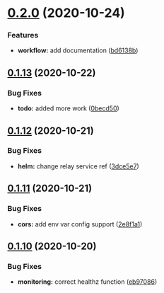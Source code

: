 # [0.2.0](https://github.com/bsord/rcvr-api/compare/0.1.13...0.2.0) (2020-10-24)


### Features

* **workflow:** add documentation ([bd6138b](https://github.com/bsord/rcvr-api/commit/bd6138b02ebec0549382683ef9fa148133faca59))



## [0.1.13](https://github.com/bsord/rcvr-api/compare/0.1.12...0.1.13) (2020-10-22)


### Bug Fixes

* **todo:** added more work ([0becd50](https://github.com/bsord/rcvr-api/commit/0becd506bf3f2b7f8b84bfdc5d5d8553ac588f82))



## [0.1.12](https://github.com/bsord/rcvr-api/compare/0.1.11...0.1.12) (2020-10-21)


### Bug Fixes

* **helm:** change relay service ref ([3dce5e7](https://github.com/bsord/rcvr-api/commit/3dce5e74e3ed0d65878b739b7e4673a2e910bc2c))



## [0.1.11](https://github.com/bsord/rcvr-api/compare/0.1.10...0.1.11) (2020-10-21)


### Bug Fixes

* **cors:** add env var config support ([2e8f1a1](https://github.com/bsord/rcvr-api/commit/2e8f1a16d3bfc3daf0da347d85b73aaec63a7b46))



## [0.1.10](https://github.com/bsord/rcvr-api/compare/0.1.9...0.1.10) (2020-10-20)


### Bug Fixes

* **monitoring:** correct healthz function ([eb97086](https://github.com/bsord/rcvr-api/commit/eb970863e7b4af5e6978a5d9fe70289bd108c3e1))



